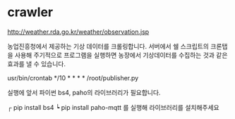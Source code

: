 # crawler

http://weather.rda.go.kr/weather/observation.jsp


농업진흥청에서 제공하는 기상 데이터를 크롤링합니다.
서버에서 쉘 스크립트의 크론탭을 사용해 주기적으로 프로그램을 실행하면 농장에서 기상데이터를 수집하는 것과 같은 효과를 낼 수 있습니다.

usr/bin/crontab
*/10 * * * * /root/publisher.py



실행에 앞서 파이썬 bs4, paho의 라이브러리가 필요합니다.

┌ pip install bs4
┕ pip install paho-mqtt
를 실행해 라이브러리를 설치해주세요
